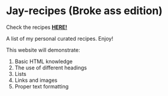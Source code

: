 # Jay-recipes (Broke ass edition)

Check the recipes <a href="https://esllana.github.io/Jay-recipes/"><Strong>HERE!</Strong></a>

A list of my personal curated recipes. Enjoy!


This website will demonstrate:
1. Basic HTML knowledge
2. The use of different headings
3. Lists
4. Links and images
5. Proper text formatting


